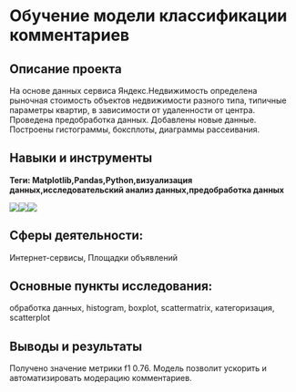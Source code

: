 # Обучение модели классификации комментариев
## Описание проекта
На основе данных сервиса Яндекс.Недвижимость определена рыночная стоимость
объектов недвижимости разного типа, типичные параметры квартир, в зависимости от
удаленности от центра. Проведена предобработка данных. Добавлены новые данные.
Построены гистограммы, боксплоты, диаграммы рассеивания.

## Навыки и инструменты
**Теги: Matplotlib,Pandas,Python,визуализация данных,исследовательский анализ данных,предобработка данных**

<img src="https://img.shields.io/badge/Pandas-black?style=flat-square&logo=pandas&logoColor=orange"/><img src="https://img.shields.io/badge/nltk-black?style=flat-square"/><img src="https://img.shields.io/badge/tf-idf-black?style=flat-square"/>
## Сферы деятельности:
Интернет-сервисы, Площадки объявлений
## Основные пункты исследования:
обработка данных, histogram, boxplot, scattermatrix,
категоризация, scatterplot

## Выводы и результаты
   Получено значение метрики f1 0.76. Модель позволит ускорить и автоматизировать модерацию комментариев.
